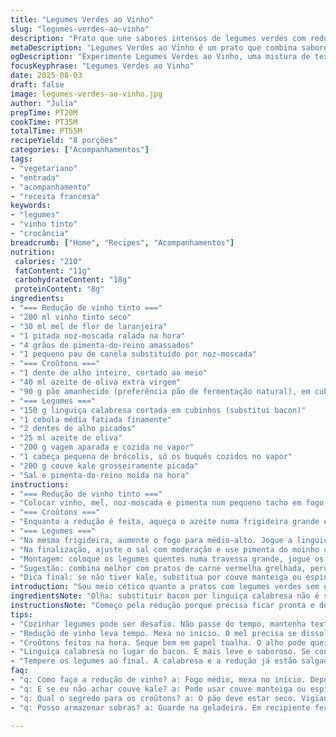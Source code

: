 ```yaml
---
title: "Legumes Verdes ao Vinho"
slug: "legumes-verdes-ao-vinho"
description: "Prato que une sabores intensos de legumes verdes com redução de vinho tinto, crocância dos croûtons aromatizados e toque salgado do bacon. Reorganizei e substituí para criar um perfil mais robusto, trocando bacon por linguiça calabresa e canela por noz-moscada. A técnica valoriza texturas variadas e aromas contrastantes, com atenção para o ponto ideal dos legumes, evitando cozimento excessivo. O molho reduzido traz doçura sutil e profundidade, perfeito para pratos carnes assadas e recheios encorpados. Equilíbrio entre o crocante e o macio, o ácido e o perfumado, faz deste prato uma opção prática e surpreendente para entradas ou acompanhamento."
metaDescription: "Legumes Verdes ao Vinho é um prato que combina sabores intensos de legumes e vinho tinto, perfeito para entradas ou acompanhamento"
ogDescription: "Experimente Legumes Verdes ao Vinho, uma mistura de texturas e sabores intensos com redução de vinho tinto e crocância de croûtons"
focusKeyphrase: "Legumes Verdes ao Vinho"
date: 2025-08-03
draft: false
image: legumes-verdes-ao-vinho.jpg
author: "Julia"
prepTime: PT20M
cookTime: PT35M
totalTime: PT55M
recipeYield: "8 porções"
categories: ["Acompanhamentos"]
tags:
- "vegetariano"
- "entrada"
- "acompanhamento"
- "receita francesa"
keywords:
- "legumes"
- "vinho tinto"
- "crocância"
breadcrumb: ["Home", "Recipes", "Acompanhamentos"]
nutrition: 
 calories: "210"
 fatContent: "11g"
 carbohydrateContent: "18g"
 proteinContent: "8g"
ingredients:
- "=== Redução de vinho tinto ==="
- "200 ml vinho tinto seco"
- "30 ml mel de flor de laranjeira"
- "1 pitada noz-moscada ralada na hora"
- "4 grãos de pimenta-do-reino amassados"
- "1 pequeno pau de canela substituído por noz-moscada"
- "=== Croûtons ==="
- "1 dente de alho inteiro, cortado ao meio"
- "40 ml azeite de oliva extra virgem"
- "90 g pão amanhecido (preferência pão de fermentação natural), em cubos"
- "=== Legumes ==="
- "150 g linguiça calabresa cortada em cubinhos (substitui bacon)"
- "1 cebola média fatiada finamente"
- "2 dentes de alho picados"
- "25 ml azeite de oliva"
- "200 g vagem aparada e cozida no vapor"
- "1 cabeça pequena de brócolis, só os buquês cozidos no vapor"
- "200 g couve kale grosseiramente picada"
- "Sal e pimenta-do-reino moída na hora"
instructions:
- "=== Redução de vinho tinto ==="
- "Colocar vinho, mel, noz-moscada e pimenta num pequeno tacho em fogo médio. Ferve, depois abaixa para deixar na fervura lenta, perto de 12 minutos. Fica com textura espessa, quase xarope. Atenção para não queimar no fundo. Passe por uma peneira fina e reserve. Aromas vão evoluir, leve doçura e amargor na medida."
- "=== Croûtons ==="
- "Enquanto a redução é feita, aqueça o azeite numa frigideira grande em fogo médio. Coloque o alho cortado para fritar levemente e perfumar o óleo. Antes que queime, jogue o pão e mexa bem até dourar e ficar crocante com bordas firmes, uns 10 minutos mais ou menos. Escorra em papel toalha para tirar excesso de gordura. Alho poderá queimar fácil, sempre cuidado para não escurecer demais."
- "=== Legumes ==="
- "Na mesma frigideira, aumente o fogo para médio-alto. Jogue a linguiça calabresa para soltar a gordura e dourar, acompanhada da cebola fatiada e do alho picado. Misture tudo e deixe os aromas se liberar de forma ativa. Depois, acrescente vagem e brócolis cozidos, refogue tudo até pegar cor sem deixar cozinhar demais, mais ou menos 7 minutos, para manter textura firminha. Por último, adicione a couve kale. Use uma colher de madeira para apertar as folhas contra o fundo da panela, ajudando a soltar umidade lentamente. Mantenha mexendo por mais 5 minutos até a couve amaciar levemente, mas ainda com textura."
- "Na finalização, ajuste o sal com moderação e use pimenta do moinho conforme o gosto. A redução de vinho já traz mesmo pimenta, então cuidado para não exagerar."
- "Montagem: coloque os legumes quentes numa travessa grande, jogue os croûtons crocantes por cima para contraste de textura, e finalize com fio generoso da redução de vinho tinto em volta e sobre os legumes, dando aspecto brilhante e sabor intenso."
- "Sugestão: combina melhor com pratos de carne vermelha grelhada, peru recheado com cogumelos ou até mesmo linguiça artesanal grelhada para um toque rústico."
- "Dica final: se não tiver kale, substitua por couve manteiga ou espinafre robusto, mas reduza o tempo de cozimento para não passar do ponto. Para uma versão vegana, troque a calabresa por tofu defumado bem picado e experimente um melado de cana ou xarope de bordo na redução."
introduction: "Sou meio cético quanto a pratos com legumes verdes sem graça, mas essa ideia da poêlée mexeu comigo. Passei por várias adaptações até acertar o ponto da couve e a crocância dos croûtons, que faz toda a diferença. A redução de vinho com mel levanta o sabor com doçura e um toque apimentado, não é só decorar o prato. Uso linguiça calabresa porque bacon às vezes pesa demais e na minha experiência traz gordura demais. Adoro como o brócolis e a vagem seguram a resistência na boca — nada daquele cozido mole e sem personalidade. A gastronomia francesa tem dessas coisas, equilibrar sabores simples com técnica. Já testei com canela como manda a receita original, mas prefiro com noz-moscada para algo mais terroso. Para quem não tem paciência de ficar vigiando a redução de vinho, dá para fazer um progresso lento e ir provando até perceber que engrossou, textura é tudo. Aprendi que misturar o kale logo e deixar cozinhar bem prova o quanto esse vegetal precisa de amor para não ficar fibroso e manter o verde vibrante."
ingredientsNote: "Olha: substituir bacon por linguiça calabresa não é só questão de sabor, muda a gordura e a intensidade que libera na frigideira. Se tiver linguiça fresca, melhor ainda, aquece bem e solta sabor sem precisar muita gordura extra. No lugar do pau de canela, a noz-moscada ralada na hora dá um perfume mais discreto, menos doce, mais complexo. Para o croûton, pão de fermentação natural é ouro; mas se tiver só pão francês dormido, funciona, só presta atenção na textura que fica. O mel na redução deve ser dos mais claros, mel de flor leve, para não pesar e manter a cor do molho. Para os legumes, se não achar kale, substitua por qualquer verdura verde firme — espinafre mole demais, mas couve-manteiga funciona, só reduz 2-3 minutos o tempo de cozimento porque cozinha rápido. Atenção no alho: testar antes pra não queimar quando dourar croûtons e refogar legumes, óleo fica amargo fácil."
instructionsNote: "Começo pela redução porque precisa ficar pronta e descansar, aroma ganha corpo. Paciência aqui é essencial — fogo médio, e ficar mexendo só no início para dissolver o mel. Croûtons, é tu que manda o tempo — vigiar: quando dourar a maioria dos lados tá na hora de tirar. Sempre uso papel toalha pra absorver o que fica de azeite, deixa crocante na boca e evita que poise umidade — crocantes e sequinhos. A mesma frigideira é uma mão na roda: a gordura da calabresa além de refogar tempera naturalmente a base do prato, evitando lavar muito a frigideira. O truque pra kale é usar colher para pressionar as folhas, libera umidade e ajuda cozinhar por igual. Não exagere no sal no começo, a redução e a calabresa já puxam salgado. No final, o toque visual da redução escorrendo pelos legumes é charme e sabor, não deixe pra última hora: vai direto da peneira pra travessa, quente, quase uma pintura. Aproveite que o prato não é pesado e rende bem, bom pra recepções de mesa farta. E fica a dica: reduza a redução mais devagar em fogo baixo se quiser um sabor menos doce e mais ácido, passa de 12 minutos, perde o mel demais."
tips:
- "Cozinhar legumes pode ser desafio. Não passe do tempo, mantenha textura crocante. Vagem e brócolis precisam de atenção. Tempere pouco no início. As folhas de couve precisam de calor. Use colher para apertar contra panela. Libera umidade."
- "Redução de vinho leva tempo. Mexa no início. O mel precisa se dissolver. Fogo médio é o ideal. Quase como um xarope. Teste a consistência. Se passar de 12 minutos, sabor fica enjoativo. Dê atenção ao fundo da panela."
- "Croûtons feitos na hora. Seque bem em papel toalha. O alho pode queimar fácil. Fique de olho. Use pão amanhecido. O de fermentação natural é melhor. Se só tiver francês, vai funcionar. A textura é tudo. Alho dourado é aromático."
- "Linguiça calabresa no lugar do bacon. É mais leve e saboroso. Se conseguir frescas, melhor ainda. Gordura solta e tempera o prato. Se quiser uma versão vegana, use tofu defumado. O doce do mel na redução é equilibrado com pimenta."
- "Tempere os legumes ao final. A calabresa e a redução já estão salgados. Não exagere no sal. O visual é importante. A redução brilhando nos legumes dá charme. Sirva rapidamente. Muito calor e aroma. Não deixe esfriar."
faq:
- "q: Como faço a redução de vinho? a: Fogo médio, mexa no início. Depois diminua. Deixe por 12 minutos. Não deixe queimar. Prove a consistência. Tem que ser quase xarope."
- "q: E se eu não achar couve kale? a: Pode usar couve manteiga ou espinafre robusto. Tempo de cozimento é mais curto. Teste a textura. Espinafre molinha não funciona bem."
- "q: Qual o segredo para os croûtons? a: O pão deve estar seco. Vigiando a frigideira. O alho precisa dourar levemente. Seimar bem em papel toalha. Se não secar, vão ficar moles."
- "q: Posso armazenar sobras? a: Guarde na geladeira. Em recipiente fechado. Pode ser aquecido depois. Se reaquecer demais, os legumes vão murchar. Melhor consumir no dia seguinte."

---
```

